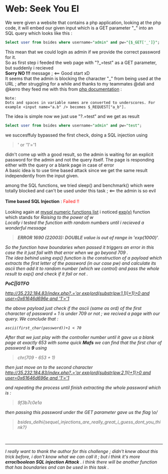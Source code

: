 # Web: Seek You El
We were given a website that contains a php application, looking at the php code, it will embed our given input which is a GET parameter "_" into an SQL query which looks like this :
```sql
Select user from bsides where username="admin" and pw="{$_GET['_']}";
```
This mean that we could login as admin if we provide the correct password for it.<br>
So as first step i feeded the web page with "?_=test" as a GET parameter, but suddenly i recieved <br> **Sorry NO !!!** message ; <== Good start xD <br>
It seems that the admin is blocking the character "\_" from being used at the URL ; 
after struggling for a while and thanks to my teammates @dali  and @kerro they feed me with this from [php documentation](https://www.php.net/manual/en/language.variables.external.php) : <br>

```
Note:
Dots and spaces in variable names are converted to underscores. For example <input name="a.b" /> becomes $_REQUEST["a_b"]. 
```

The idea is simple now we just use "?.=test" and we get as result 
```sql
Select user from bsides where username="admin" and pw="test";
```

we succesffuly bypassed the first check, doing a SQL injection using 
 
>' or '1'='1

didn't come up with a good result, so the admin is waiting for an explicit password for the admin and not the query itself. The page is responding either with the query or a blank page in case of error<br>
A basic idea is to use time based attack since we get the same result independently from the input given. <br>

among the SQL functions, we tried sleep() and benchmark() which were totally blocked and can't be used under this task ; <== the admin is so evil <br><BR>
**Time based SQL Injection** : <font color="red" > Failed !! </font><BR><br>
Looking again at  [mysql numeric functions list](https://dev.mysql.com/doc/refman/8.0/en/numeric-functions.html)  i noticed <u>exp(x)</u> function which stands for <i>Raising to the power of w</u><br>
Locally i tested the function with random numbers until i recieved a wonderful message 
> **ERROR 1690 (22003): DOUBLE value is out of range in 'exp(1000)'**.

So the function have boundaries when passed it triggers an error in this case the it just fail with that error when we go beyond 709 .<br>
The idea behind using exp() function is the construction  of a payload which extracts the first letter of the password (in our case pw) and calculate its ascii then add it to random number (which we control) and pass the whole result to exp() and check if it fail or not .<br>

**PoC||GTFO**

[http://35.232.184.83/index.php?.='or exp(ord(substr(pw,1,1))+1)>0 and user=0x61646d696e and '1'='1]()

the above payload just check if the ascii (same as ord) of the first character of password + 1 is under 709 or not ; we recived a page with our query. We conclude that : <br>
```
ascii(first_char(password))+1 < 70
```
After that we just play with the controller number until it gave us a blank page at exactly 653
with some quick **Mafs** we can find that the first char of password is **9** using <br>
> chr(709 - 653 + 1)

then just move on to the second character <br>
[http://35.232.184.83/index.php?.='or exp(ord(substr(pw,2,1))+1)>0 and user=0x61646d696e and '1'='1]()

and repeating the process until finish extracting the whole password which is :
>9f3b7c0e1a

then passing this password under the GET parameter gave us the flag \o/

>bsides_delhi{sequel_injections_are_really_great_i_guess_dont_you_think?}
<br>

---

I really want to thank the author for this challenge ; didn't knew about this trick before, i don't know what we can call it ; but i think it's more **error/boolean SQL injection Attack** .
i think there will be another function that has boundaries and can be used in this task .

